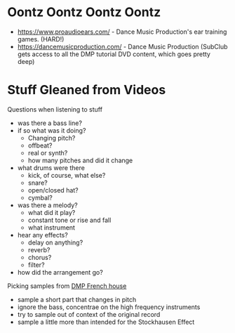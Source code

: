 # Oontz Oontz Oontz Oontz

* https://www.proaudioears.com/ - Dance Music Production's ear training games. (HARD!)
* https://dancemusicproduction.com/ - Dance Music Production (SubClub gets access to all the DMP tutorial DVD content, which goes pretty deep)



# Stuff Gleaned from Videos

Questions when listening to stuff

  - was there a bass line?
  - if so what was it doing?  
      - Changing pitch?
      - offbeat?
      - real or synth?
      - how many pitches and did it change
  - what drums were there
      - kick, of course, what else?
      - snare? 
      - open/closed hat?
      - cymbal?
  - was there a melody?
    - what did it play?
    - constant tone or rise and fall
    - what instrument
  - hear any effects?
    - delay on anything?
    - reverb?
    - chorus?
    - filter?
  - how did the arrangement go?

Picking samples from [DMP French house](https://www.dancemusicproduction.com/product/french-house/)
  - sample a short part that changes in pitch
  - ignore the bass, concentrae on the high frequency instruments
  - try to sample out of context of the original record
  - sample a little more than intended for the Stockhausen Effect
